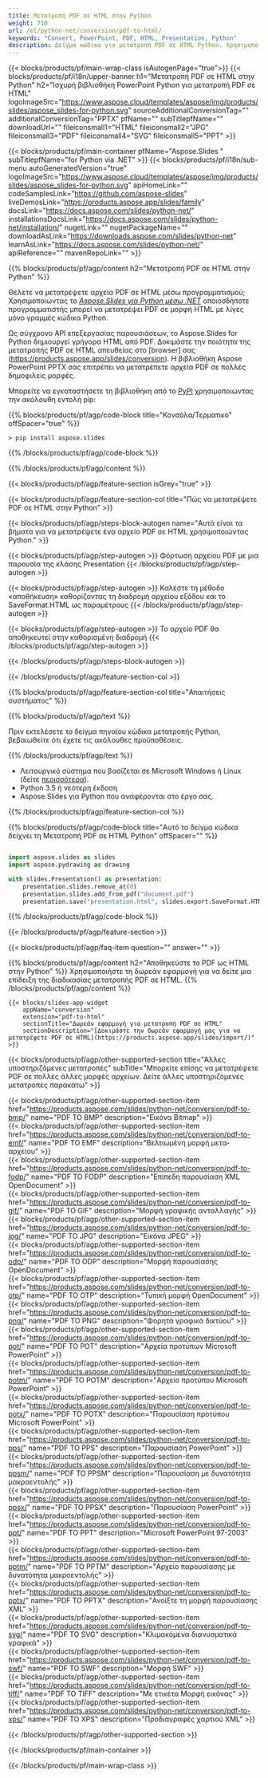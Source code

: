 ```yaml
---
title: Μετατροπή PDF σε HTML στην Python
weight: 710
url: /el/python-net/conversion/pdf-to-html/ 
keywords: "Convert, PowerPoint, PDF, HTML, Presentation, Python"
description: Δείγμα κώδικα για μετατροπή PDF σε HTML Python. Χρησιμοποιήστε το PowerPoint Python API για ομαδική μετατροπή αρχείων PDF σε αρχεία HTML.
---
```


{{< blocks/products/pf/main-wrap-class isAutogenPage="true">}}
{{< blocks/products/pf/i18n/upper-banner h1="Μετατροπή PDF σε HTML στην Python" h2="Ισχυρή βιβλιοθήκη PowerPoint Python για μετατροπή PDF σε HTML" logoImageSrc="https://www.aspose.cloud/templates/aspose/img/products/slides/aspose_slides-for-python.svg" sourceAdditionalConversionTag="" additionalConversionTag="PPTX" pfName="" subTitlepfName="" downloadUrl="" fileiconsmall1="HTML" fileiconsmall2="JPG" fileiconsmall3="PDF" fileiconsmall4="SVG" fileiconsmall5="PPT" >}}

{{< blocks/products/pf/main-container pfName="Aspose.Slides " subTitlepfName="for Python via .NET" >}}
{{< blocks/products/pf/i18n/sub-menu autoGeneratedVersion="true" logoImageSrc="https://www.aspose.cloud/templates/aspose/img/products/slides/aspose_slides-for-python.svg" apiHomeLink="" codeSamplesLink="https://github.com/aspose-slides" liveDemosLink="https://products.aspose.app/slides/family" docsLink="https://docs.aspose.com/slides/python-net/" installationsDocsLink="https://docs.aspose.com/slides/python-net/installation/" nugetLink="" nugetPackageName="" downloadAsLink="https://downloads.aspose.com/slides/python-net" learnAsLink="https://docs.aspose.com/slides/python-net/" apiReference="" mavenRepoLink="" >}}

{{% blocks/products/pf/agp/content h2="Μετατροπή PDF σε HTML στην Python" %}}

Θέλετε να μετατρέψετε αρχεία PDF σε HTML μέσω προγραμματισμού; Χρησιμοποιώντας το [*Aspose.Slides για Python μέσω .NET*](https://products.aspose.com/slides/python-net/) οποιοσδήποτε προγραμματιστής μπορεί να μετατρέψει PDF σε μορφή HTML με λίγες μόνο γραμμές κώδικα Python.

Ως σύγχρονο API επεξεργασίας παρουσιάσεων, το Aspose.Slides for Python δημιουργεί γρήγορα HTML από PDF. Δοκιμάστε την ποιότητα της μετατροπής PDF σε HTML απευθείας στο [browser] σας (https://products.aspose.app/slides/conversion). Η βιβλιοθήκη Aspose PowerPoint PPTX σάς επιτρέπει να μετατρέπετε αρχεία PDF σε πολλές δημοφιλείς μορφές.

Μπορείτε να εγκαταστήσετε τη βιβλιοθήκη από το [PyPI](https://pypi.org/project/Aspose.Slides/) χρησιμοποιώντας την ακόλουθη εντολή pip:

{{% blocks/products/pf/agp/code-block title="Κονσόλα/Τερματικό" offSpacer="true" %}}

```console
> pip install aspose.slides

```

{{% /blocks/products/pf/agp/code-block %}}

{{% /blocks/products/pf/agp/content %}}

{{< blocks/products/pf/agp/feature-section isGrey="true" >}}

{{< blocks/products/pf/agp/feature-section-col title="Πώς να μετατρέψετε PDF σε HTML στην Python" >}}

{{< blocks/products/pf/agp/steps-block-autogen name="Αυτά είναι τα βήματα για να μετατρέψετε ένα αρχείο PDF σε HTML χρησιμοποιώντας Python." >}}

{{< blocks/products/pf/agp/step-autogen >}}
Φόρτωση αρχείου PDF με μια παρουσία της κλάσης Presentation
{{< /blocks/products/pf/agp/step-autogen >}}

{{< blocks/products/pf/agp/step-autogen >}}
Καλέστε τη μέθοδο «αποθήκευση» καθορίζοντας τη διαδρομή αρχείου εξόδου και το SaveFormat.HTML ως παραμέτρους
{{< /blocks/products/pf/agp/step-autogen >}}

{{< blocks/products/pf/agp/step-autogen >}}
Το αρχείο PDF θα αποθηκευτεί στην καθορισμένη διαδρομή
{{< /blocks/products/pf/agp/step-autogen >}}

{{< /blocks/products/pf/agp/steps-block-autogen >}}

{{< /blocks/products/pf/agp/feature-section-col >}}

{{% blocks/products/pf/agp/feature-section-col title="Απαιτήσεις συστήματος" %}}

{{% blocks/products/pf/agp/text %}}

 Πριν εκτελέσετε το δείγμα πηγαίου κώδικα μετατροπής Python, βεβαιωθείτε ότι έχετε τις ακόλουθες προϋποθέσεις.

{{% /blocks/products/pf/agp/text %}}

- Λειτουργικό σύστημα που βασίζεται σε Microsoft Windows ή Linux (δείτε [περισσότερα](https://docs.aspose.com/slides/python-net/system-requirements/)).
- Python 3.5 ή νεότερη έκδοση
- Aspose.Slides για Python που αναφέρονται στο έργο σας.

{{% /blocks/products/pf/agp/feature-section-col %}}

{{% blocks/products/pf/agp/code-block title="Αυτό το δείγμα κώδικα δείχνει τη Μετατροπή PDF σε HTML Python" offSpacer="" %}}

```py

import aspose.slides as slides
import aspose.pydrawing as drawing

with slides.Presentation() as presentation:
    presentation.slides.remove_at(0)
    presentation.slides.add_from_pdf("document.pdf")
    presentation.save("presentation.html", slides.export.SaveFormat.HTML5)

```
{{% /blocks/products/pf/agp/code-block %}}

{{< /blocks/products/pf/agp/feature-section >}}

{{< blocks/products/pf/agp/faq-item question="" answer="" >}}
 
{{% blocks/products/pf/agp/content h2="Αποθηκεύστε το PDF ως HTML στην Python" %}}
Χρησιμοποιήστε τη δωρεάν εφαρμογή για να δείτε μια επίδειξη της διαδικασίας μετατροπής PDF σε HTML. 
{{% /blocks/products/pf/agp/content %}}

<!-- aboutfile Starts -->

<!-- aboutfile Ends -->

    {{< blocks/slides-app-widget 
        appName="conversion"
        extension="pdf-to-html"
        sectionTitle="Δωρεάν εφαρμογή για μετατροπή PDF σε HTML" 
        sectionDescription="[Δοκιμάστε την δωρεάν εφαρμογή μας για να μετατρέψετε PDF σε HTML](https://products.aspose.app/slides/import/)" 
    >}}
    
{{< blocks/products/pf/agp/other-supported-section title="Άλλες υποστηριζόμενες μετατροπές" subTitle="Μπορείτε επίσης να μετατρέψετε PDF σε πολλές άλλες μορφές αρχείων. Δείτε άλλες υποστηριζόμενες μετατροπές παρακάτω" >}}

{{< blocks/products/pf/agp/other-supported-section-item href="https://products.aspose.com/slides/python-net/conversion/pdf-to-bmp/" name="PDF TO BMP" description="Εικόνα Bitmap" >}}  
{{< blocks/products/pf/agp/other-supported-section-item href="https://products.aspose.com/slides/python-net/conversion/pdf-to-emf/" name="PDF TO EMF" description="Βελτιωμένη μορφή μετα-αρχείου" >}}  
{{< blocks/products/pf/agp/other-supported-section-item href="https://products.aspose.com/slides/python-net/conversion/pdf-to-fodp/" name="PDF TO FODP" description="Επίπεδη παρουσίαση XML OpenDocument" >}}  
{{< blocks/products/pf/agp/other-supported-section-item href="https://products.aspose.com/slides/python-net/conversion/pdf-to-gif/" name="PDF TO GIF" description="Μορφή γραφικής ανταλλαγής" >}}  
{{< blocks/products/pf/agp/other-supported-section-item href="https://products.aspose.com/slides/python-net/conversion/pdf-to-jpg/" name="PDF TO JPG" description="Εικόνα JPEG" >}}  
{{< blocks/products/pf/agp/other-supported-section-item href="https://products.aspose.com/slides/python-net/conversion/pdf-to-odp/" name="PDF TO ODP" description="Μορφή παρουσίασης OpenDocument" >}}  
{{< blocks/products/pf/agp/other-supported-section-item href="https://products.aspose.com/slides/python-net/conversion/pdf-to-otp/" name="PDF TO OTP" description="Τυπική μορφή OpenDocument" >}}  
{{< blocks/products/pf/agp/other-supported-section-item href="https://products.aspose.com/slides/python-net/conversion/pdf-to-png/" name="PDF TO PNG" description="Φορητά γραφικά δικτύου" >}}  
{{< blocks/products/pf/agp/other-supported-section-item href="https://products.aspose.com/slides/python-net/conversion/pdf-to-pot/" name="PDF TO POT" description="Αρχεία προτύπων Microsoft PowerPoint" >}}  
{{< blocks/products/pf/agp/other-supported-section-item href="https://products.aspose.com/slides/python-net/conversion/pdf-to-potm/" name="PDF TO POTM" description="Αρχείο προτύπου Microsoft PowerPoint" >}}  
{{< blocks/products/pf/agp/other-supported-section-item href="https://products.aspose.com/slides/python-net/conversion/pdf-to-potx/" name="PDF TO POTX" description="Παρουσίαση προτύπου Microsoft PowerPoint" >}}  
{{< blocks/products/pf/agp/other-supported-section-item href="https://products.aspose.com/slides/python-net/conversion/pdf-to-pps/" name="PDF TO PPS" description="Παρουσίαση PowerPoint" >}}  
{{< blocks/products/pf/agp/other-supported-section-item href="https://products.aspose.com/slides/python-net/conversion/pdf-to-ppsm/" name="PDF TO PPSM" description="Παρουσίαση με δυνατότητα μακροεντολής" >}}  
{{< blocks/products/pf/agp/other-supported-section-item href="https://products.aspose.com/slides/python-net/conversion/pdf-to-ppsx/" name="PDF TO PPSX" description="Παρουσίαση PowerPoint" >}}  
{{< blocks/products/pf/agp/other-supported-section-item href="https://products.aspose.com/slides/python-net/conversion/pdf-to-ppt/" name="PDF TO PPT" description="Microsoft PowerPoint 97-2003" >}}  
{{< blocks/products/pf/agp/other-supported-section-item href="https://products.aspose.com/slides/python-net/conversion/pdf-to-pptm/" name="PDF TO PPTM" description="Αρχείο παρουσίασης με δυνατότητα μακροεντολής" >}}  
{{< blocks/products/pf/agp/other-supported-section-item href="https://products.aspose.com/slides/python-net/conversion/pdf-to-pptx/" name="PDF TO PPTX" description="Ανοίξτε τη μορφή παρουσίασης XML" >}}  
{{< blocks/products/pf/agp/other-supported-section-item href="https://products.aspose.com/slides/python-net/conversion/pdf-to-svg/" name="PDF TO SVG" description="Κλιμακόμενα διανυσματικά γραφικά" >}}  
{{< blocks/products/pf/agp/other-supported-section-item href="https://products.aspose.com/slides/python-net/conversion/pdf-to-swf/" name="PDF TO SWF" description="Μορφή SWF" >}}  
{{< blocks/products/pf/agp/other-supported-section-item href="https://products.aspose.com/slides/python-net/conversion/pdf-to-tiff/" name="PDF TO TIFF" description="Με ετικέτα Μορφή εικόνας" >}}  
{{< blocks/products/pf/agp/other-supported-section-item href="https://products.aspose.com/slides/python-net/conversion/pdf-to-xps/" name="PDF TO XPS" description="Προδιαγραφές χαρτιού XML" >}}  


{{< /blocks/products/pf/agp/other-supported-section >}}

{{< /blocks/products/pf/main-container >}}
    
{{< /blocks/products/pf/main-wrap-class >}}